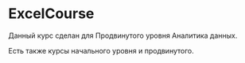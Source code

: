 # ExcelCourse
Данный курс сделан для Продвинутого уровня Аналитика данных.

Есть также курсы начального уровня и продвинутого. 
